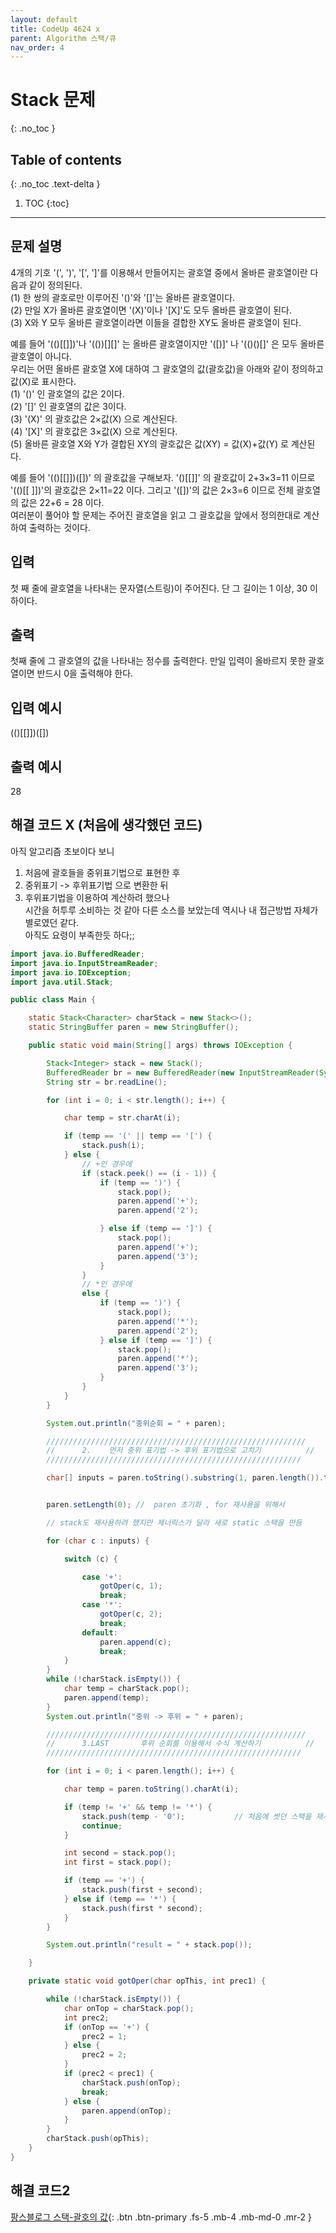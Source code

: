 ```yaml
---
layout: default
title: CodeUp 4624 x
parent: Algorithm 스택/큐
nav_order: 4
---
```


# Stack 문제
{: .no_toc }

## Table of contents
{: .no_toc .text-delta }

1. TOC
{:toc}

---

## 문제 설명

4개의 기호 '(', ')', '[', ']'를 이용해서 만들어지는 괄호열 중에서 올바른 괄호열이란 다음과 같이 정의된다.  
(1) 한 쌍의 괄호로만 이루어진 '()'와 '[]'는 올바른 괄호열이다.  
(2) 만일 X가 올바른 괄호열이면 '(X)'이나 '[X]'도 모두 올바른 괄호열이 된다.  
(3) X와 Y 모두 올바른 괄호열이라면 이들을 결합한 XY도 올바른 괄호열이 된다.  

예를 들어 '(()[[]])'나 '(())[][]' 는 올바른 괄호열이지만 '([)]' 나 '(()()[]' 은 모두 올바른 괄호열이 아니다.  
우리는 어떤 올바른 괄호열 X에 대하여 그 괄호열의 값(괄호값)을 아래와 같이 정의하고 값(X)로 표시한다.  
(1) '()' 인 괄호열의 값은 2이다.  
(2) '[]' 인 괄호열의 값은 3이다.  
(3) '(X)' 의 괄호값은 2×값(X) 으로 계산된다.  
(4) '[X]' 의 괄호값은 3×값(X) 으로 계산된다.  
(5) 올바른 괄호열 X와 Y가 결합된 XY의 괄호값은 값(XY) = 값(X)+값(Y) 로 계산된다.  

예를 들어 '(()[[]])([])' 의 괄호값을 구해보자. '()[[]]' 의 괄호값이 2+3×3=11 이므로 '(()[[ ]])'의 괄호값은 2×11=22 이다. 그리고 '([])'의 값은 2×3=6 이므로 전체 괄호열의 값은 22+6 = 28 이다.  
여러분이 풀어야 할 문제는 주어진 괄호열을 읽고 그 괄호값을 앞에서 정의한대로 계산하여 출력하는 것이다.  

## 입력

첫 째 줄에 괄호열을 나타내는 문자열(스트링)이 주어진다. 단 그 길이는 1 이상, 30 이하이다.  

## 출력

첫째 줄에 그 괄호열의 값을 나타내는 정수를 출력한다. 만일 입력이 올바르지 못한 괄호열이면 반드시 0을 출력해야 한다.  

## 입력 예시

(()[[]])([])

## 출력 예시

28

## 해결 코드 X (처음에 생각했던 코드)

아직 알고리즘 초보이다 보니  
1. 처음에 괄호들을 중위표기법으로 표현한 후
2. 중위표기 -> 후위표기법 으로 변환한 뒤
3. 후위표기법을 이용하여 계산하려 했으나  
시간을 허투루 소비하는 것 같아 다른 소스를 보았는데 역시나 내 접근방법 자체가 별로였던 같다.  
아직도 요령이 부족한듯 하다;;


```java
import java.io.BufferedReader;
import java.io.InputStreamReader;
import java.io.IOException;
import java.util.Stack;

public class Main {

    static Stack<Character> charStack = new Stack<>();
    static StringBuffer paren = new StringBuffer();

    public static void main(String[] args) throws IOException {

        Stack<Integer> stack = new Stack();
        BufferedReader br = new BufferedReader(new InputStreamReader(System.in));
        String str = br.readLine();

        for (int i = 0; i < str.length(); i++) {

            char temp = str.charAt(i);

            if (temp == '(' || temp == '[') {
                stack.push(i);
            } else {
                // +인 경우에
                if (stack.peek() == (i - 1)) {
                    if (temp == ')') {
                        stack.pop();
                        paren.append('+');
                        paren.append('2');

                    } else if (temp == ']') {
                        stack.pop();
                        paren.append('+');
                        paren.append('3');
                    }
                }
                // *인 경우에
                else {
                    if (temp == ')') {
                        stack.pop();
                        paren.append('*');
                        paren.append('2');
                    } else if (temp == ']') {
                        stack.pop();
                        paren.append('*');
                        paren.append('3');
                    }
                }
            }
        }

        System.out.println("중위순회 = " + paren);

        //////////////////////////////////////////////////////////
        //      2.    먼저 중위 표기법 -> 후위 표기법으로 고치기          //
        /////////////////////////////////////////////////////////

        char[] inputs = paren.toString().substring(1, paren.length()).toCharArray();


        paren.setLength(0); //  paren 초기화 , for 재사용을 위해서

        // stack도 재사용하려 했지만 제너릭스가 달라 새로 static 스택을 만듬

        for (char c : inputs) {

            switch (c) {

                case '+':
                    gotOper(c, 1);
                    break;
                case '*':
                    gotOper(c, 2);
                    break;
                default:
                    paren.append(c);
                    break;
            }
        }
        while (!charStack.isEmpty()) {
            char temp = charStack.pop();
            paren.append(temp);
        }
        System.out.println("중위 -> 후위 = " + paren);

        //////////////////////////////////////////////////////////
        //      3.LAST       후위 순회를 이용해서 수식 계산하기          //
        /////////////////////////////////////////////////////////

        for (int i = 0; i < paren.length(); i++) {

            char temp = paren.toString().charAt(i);

            if (temp != '+' && temp != '*') {
                stack.push(temp - '0');           // 처음에 썻던 스택을 재사용!
                continue;
            }

            int second = stack.pop();
            int first = stack.pop();

            if (temp == '+') {
                stack.push(first + second);
            } else if (temp == '*') {
                stack.push(first * second);
            }
        }

        System.out.println("result = " + stack.pop());

    }

    private static void gotOper(char opThis, int prec1) {

        while (!charStack.isEmpty()) {
            char onTop = charStack.pop();
            int prec2;
            if (onTop == '+') {
                prec2 = 1;
            } else {
                prec2 = 2;
            }
            if (prec2 < prec1) {
                charStack.push(onTop);
                break;
            } else {
                paren.append(onTop);
            }
        }
        charStack.push(opThis);
    }
}
```

## 해결 코드2

[팡스블로그 스택-괄호의 값](https://pangsblog.tistory.com/53){: .btn .btn-primary .fs-5 .mb-4 .mb-md-0 .mr-2 }
